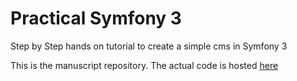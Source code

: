 # Practical Symfony 3

Step by Step hands on tutorial to create a simple cms in Symfony 3

This is the manuscript repository. The actual code is hosted [here](https://github.com/bernardpeh/songbird)
